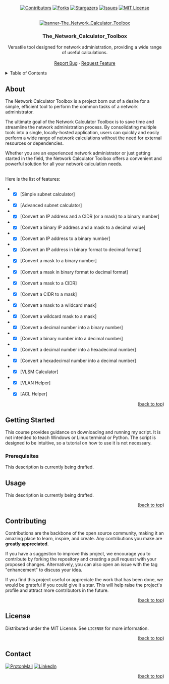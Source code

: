 <div id="top"></div>

<div align="center">

[![Contributors][contributors-shield]](https://github.com/franckferman/The_Network_Calculator_Toolbox/graphs/contributors)
[![Forks][forks-shield]](https://github.com/franckferman/The_Network_Calculator_Toolbox/network/members)
[![Stargazers][stars-shield]](https://github.com/franckferman/The_Network_Calculator_Toolbox/stargazers)
[![Issues][issues-shield]](https://github.com/franckferman/The_Network_Calculator_Toolbox/issues)
[![MIT License][license-shield]](https://github.com/franckferman/The_Network_Calculator_Toolbox/blob/main/LICENSE)

<br/>
  <a href="https://github.com/franckferman/The_Network_Calculator_Toolbox">
    <img src="https://raw.githubusercontent.com/franckferman/The Network Calculator Toolbox/main/graphical_resources/banner-The_Network_Calculator_Toolbox.jpg.png" alt="banner-The_Network_Calculator_Toolbox">
  </a>
  
<h3 align="center">The_Network_Calculator_Toolbox</h3>

  <p align="center">
  Versatile tool designed for network administration, providing a wide range of useful calculations.
    <br/><br/>
    <a href="https://github.com/franckferman/The_Network_Calculator_Toolbox/issues">Report Bug</a>
    ·
    <a href="https://github.com/franckferman/The_Network_Calculator_Toolbox/issues">Request Feature</a>
  </p>

</div>

<details>
  <summary>Table of Contents</summary>
  <ol>
    <li>
      <a href="#about">About</a>
    </li>
    <li>
      <a href="#getting-started">Getting Started</a>
      <ul>
        <li><a href="#prerequisites">Prerequisites</a></li>
      </ul>
    </li>
    <li><a href="#usage">Usage</a></li>
    <li><a href="#contributing">Contributing</a></li>
    <li><a href="#license">License</a></li>
    <li><a href="#contact">Contact</a></li>
  </ol>
</details>

## About

The Network Calculator Toolbox is a project born out of a desire for a simple, efficient tool to perform the common tasks of a network administrator.

The ultimate goal of the Network Calculator Toolbox is to save time and streamline the network administration process. By consolidating multiple tools into a single, locally-hosted application, users can quickly and easily perform a wide range of network calculations without the need for external resources or dependencies.

Whether you are an experienced network administrator or just getting started in the field, the Network Calculator Toolbox offers a convenient and powerful solution for all your network calculation needs.

<br/>Here is the list of features:

* - [x] [Simple subnet calculator]
* - [x] [Advanced subnet calculator]
* - [x] [Convert an IP address and a CIDR (or a mask) to a binary number]
* - [x] [Convert a binary IP address and a mask to a decimal value]
* - [x] [Convert an IP address to a binary number]
* - [x] [Convert an IP address in binary format to decimal format]
* - [x] [Convert a mask to a binary number]
* - [x] [Convert a mask in binary format to decimal format]
* - [x] [Convert a mask to a CIDR]
* - [x] [Convert a CIDR to a mask]
* - [x] [Convert a mask to a wildcard mask]
* - [x] [Convert a wildcard mask to a mask]
* - [x] [Convert a decimal number into a binary number]
* - [x] [Convert a binary number into a decimal number]
* - [x] [Convert a decimal number into a hexadecimal number]
* - [x] [Convert a hexadecimal number into a decimal number]
* - [x] [VLSM Calculator]
* - [x] [VLAN Helper]
* - [x] [ACL Helper]

<p align="right">(<a href="#top">back to top</a>)</p>

## Getting Started

This course provides guidance on downloading and running my script. It is not intended to teach Windows or Linux terminal or Python. The script is designed to be intuitive, so a tutorial on how to use it is not necessary.

### Prerequisites

This description is currently being drafted.

<!-- USAGE EXAMPLES -->
## Usage

This description is currently being drafted.

<p align="right">(<a href="#top">back to top</a>)</p>

## Contributing

Contributions are the backbone of the open source community, making it an amazing place to learn, inspire, and create. Any contributions you make are **greatly appreciated**.

If you have a suggestion to improve this project, we encourage you to contribute by forking the repository and creating a pull request with your proposed changes. Alternatively, you can also open an issue with the tag "enhancement" to discuss your idea.

If you find this project useful or appreciate the work that has been done, we would be grateful if you could give it a star. This will help raise the project's profile and attract more contributors in the future.

<p align="right">(<a href="#top">back to top</a>)</p>

## License

Distributed under the MIT License. See `LICENSE` for more information.

<p align="right">(<a href="#top">back to top</a>)</p>

## Contact

[![ProtonMail][protonmail-shield]](mailto:fferman@protonmail.ch)  [![LinkedIn][linkedin-shield]](https://www.linkedin.com/in/franckferman)

<p align="right">(<a href="#top">back to top</a>)</p>

[contributors-shield]: https://img.shields.io/github/contributors/franckferman/The_Network_Calculator_Toolbox.svg?style=for-the-badge
[forks-shield]: https://img.shields.io/github/forks/franckferman/The_Network_Calculator_Toolbox.svg?style=for-the-badge
[stars-shield]: https://img.shields.io/github/stars/franckferman/The_Network_Calculator_Toolbox.svg?style=for-the-badge
[issues-shield]: https://img.shields.io/github/issues/franckferman/The_Network_Calculator_Toolbox.svg?style=for-the-badge
[license-shield]: https://img.shields.io/github/license/franckferman/The_Network_Calculator_Toolbox.svg?style=for-the-badge
[linkedin-shield]: https://img.shields.io/badge/-LinkedIn-black.svg?style=for-the-badge&logo=linkedin&colorB=blue
[protonmail-shield]: https://img.shields.io/badge/ProtonMail-8B89CC?style=for-the-badge&logo=protonmail&logoColor=white
